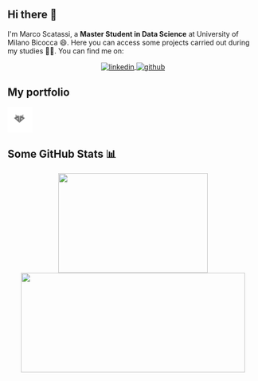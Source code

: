 ## Hi there 👋

I'm Marco Scatassi, a **Master Student in Data Science** at University of Milano Bicocca 😄. Here you can access some projects carried out during my studies 🏃‍♀️. You can find me on:

<div align="center">
  <a href="https://www.linkedin.com/in/marco-scatassi/" target="blank">
    <img align="center" src="https://img.icons8.com/fluency/48/000000/linkedin-circled.png" alt="linkedin">
  </a>
  
  <a href="https://github.com/marco-scatassi" target="blank">
  <img align="center" src="https://img.icons8.com/sf-regular-filled/48/000000/github.png" alt="github">
  </a>
</div>

## My portfolio

<a href="https://marco-scatassi.github.io/" target="blank">
  <img align="center" src="logo.png" alt="Marco_Scatassi_Portfolio_Link" width="10%">
</a>


## Some GitHub Stats 📊

<div align="center">
<a href="https://github.com/marco-scatassi">
  <img align="center" src="https://github-readme-stats.vercel.app/api/top-langs/?username=marco-scatassi&hide=java&theme=kacho_ga" 
  style="width:300px;height:200px;"/>
</a>
<a href="https://github.com/marco-scatassi">
  <img align="center" src="https://github-readme-stats.vercel.app/api?username=marco-scatassi&show_icons=true&theme=kacho_ga" 
  style="width:450px;height:200px;"/>
</a>
</div>
